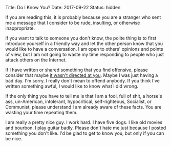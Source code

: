Title: Do I Know You?
Date: 2017-09-22
Status: hidden

If you are reading this, it is probably because you are a stranger who sent me a message that I consider to be rude, insulting, or otherwise inappropriate.

If you want to talk to someone you don't know, the polite thing is to first introduce yourself in a friendly way and let the other person know that you would like to have a conversation.  I am open to others' opinions and points of view, but I am not going to waste my time responding to people who just attack others on the Internet.

If I have written or shared something that you find offensive, please consider that maybe [it wasn't directed at you](everything-on-the-internet-is-not-directed-at-you.html).  Maybe I was just having a bad day.  I'm sorry.  I really don't mean to offend anybody.  If you think I've written something awful, I would like to know what I did wrong.

If the only thing you have to tell me is that I am a fool, full of shit, a horse's ass, un-American, intolerant, hypocritical, self-righteous, Socialist, or Communist, please understand I am already aware of these facts.  You are wasting your time repeating them.

I am really a pretty nice guy.  I work hard.  I have five dogs.  I like old movies and bourbon.  I play guitar badly.  Please don't hate me just because I posted something you don't like.  I'd be glad to get to know you, but only if you can be nice.
